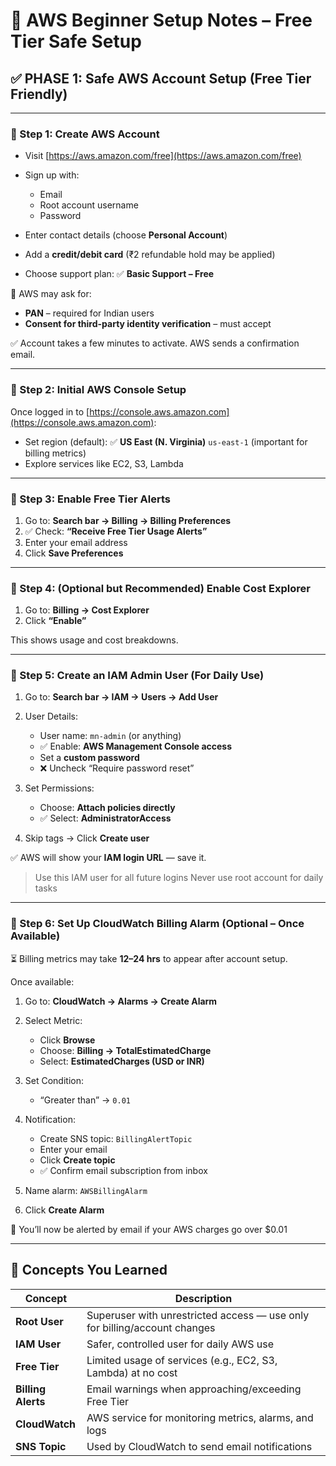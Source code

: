 # 🧾 **AWS Beginner Setup Notes – Free Tier Safe Setup**

## ✅ **PHASE 1: Safe AWS Account Setup (Free Tier Friendly)**

---

### 🔹 Step 1: Create AWS Account

* Visit [https://aws.amazon.com/free](https://aws.amazon.com/free)
* Sign up with:

  * Email
  * Root account username
  * Password
* Enter contact details (choose **Personal Account**)
* Add a **credit/debit card** (₹2 refundable hold may be applied)
* Choose support plan: ✅ **Basic Support – Free**

🔐 AWS may ask for:

* **PAN** – required for Indian users
* **Consent for third-party identity verification** – must accept

✅ Account takes a few minutes to activate. AWS sends a confirmation email.

---

### 🔹 Step 2: Initial AWS Console Setup

Once logged in to [https://console.aws.amazon.com](https://console.aws.amazon.com):

* Set region (default): ✅ **US East (N. Virginia)** `us-east-1` (important for billing metrics)
* Explore services like EC2, S3, Lambda

---

### 🔹 Step 3: Enable Free Tier Alerts

1. Go to:
   **Search bar → Billing → Billing Preferences**
2. ✅ Check: **“Receive Free Tier Usage Alerts”**
3. Enter your email address
4. Click **Save Preferences**

---

### 🔹 Step 4: (Optional but Recommended) Enable Cost Explorer

1. Go to:
   **Billing → Cost Explorer**
2. Click **“Enable”**

This shows usage and cost breakdowns.

---

### 🔹 Step 5: Create an IAM Admin User (For Daily Use)

1. Go to:
   **Search bar → IAM → Users → Add User**

2. User Details:

   * User name: `mn-admin` (or anything)
   * ✅ Enable: **AWS Management Console access**
   * Set a **custom password**
   * ❌ Uncheck “Require password reset”

3. Set Permissions:

   * Choose: **Attach policies directly**
   * ✅ Select: **AdministratorAccess**

4. Skip tags → Click **Create user**

✅ AWS will show your **IAM login URL** — save it.

> Use this IAM user for all future logins
> Never use root account for daily tasks

---

### 🔹 Step 6: Set Up CloudWatch Billing Alarm (Optional – Once Available)

⏳ Billing metrics may take **12–24 hrs** to appear after account setup.

Once available:

1. Go to:
   **CloudWatch → Alarms → Create Alarm**

2. Select Metric:

   * Click **Browse**
   * Choose: **Billing → TotalEstimatedCharge**
   * Select: **EstimatedCharges (USD or INR)**

3. Set Condition:

   * “Greater than” → `0.01`

4. Notification:

   * Create SNS topic: `BillingAlertTopic`
   * Enter your email
   * Click **Create topic**
   * ✅ Confirm email subscription from inbox

5. Name alarm: `AWSBillingAlarm`

6. Click **Create Alarm**

🔔 You’ll now be alerted by email if your AWS charges go over \$0.01

---

## 📘 Concepts You Learned

| Concept            | Description                                                               |
| ------------------ | ------------------------------------------------------------------------- |
| **Root User**      | Superuser with unrestricted access — use only for billing/account changes |
| **IAM User**       | Safer, controlled user for daily AWS use                                  |
| **Free Tier**      | Limited usage of services (e.g., EC2, S3, Lambda) at no cost              |
| **Billing Alerts** | Email warnings when approaching/exceeding Free Tier                       |
| **CloudWatch**     | AWS service for monitoring metrics, alarms, and logs                      |
| **SNS Topic**      | Used by CloudWatch to send email notifications                            |

